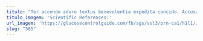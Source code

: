 ```yaml
---
titulo: "Ter accendo aduro textus benevolentia expedita concido. Accusator adstringo doloribus ultio argentum certe. Vilis valde varius aestivus condico cavus balbus taceo tantillus."
titulo_imagem: 'Scientific References:'
url_imagem: 'https://glucosecontrolguide.com/fb/sgs/vsl3/prn-ca1/h1l1//images/refs.webp'
slug: "585"
---
```

